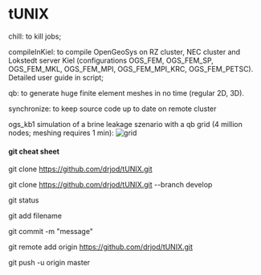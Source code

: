 # tUNIX


chill: to kill jobs;

compileInKiel: to compile OpenGeoSys on RZ cluster, NEC cluster and Lokstedt server Kiel (configurations OGS_FEM, OGS_FEM_SP, OGS_FEM_MKL, OGS_FEM_MPI, OGS_FEM_MPI_KRC, OGS_FEM_PETSC). Detailed user guide in script;

qb: to generate huge finite element meshes in no time (regular 2D, 3D). <br>

synchronize: to keep source code up to date on remote cluster <br>


ogs_kb1 simulation of a brine leakage szenario with a qb grid (4 million nodes; meshing requires 1 min):
![grid](https://cloud.githubusercontent.com/assets/12182426/9609894/8de1753a-50d6-11e5-8cc8-cf1bca533915.jpg)


#### git cheat sheet

git clone https://github.com/drjod/tUNIX.git

git clone https://github.com/drjod/tUNIX.git --branch develop

git status

git add filename

git commit -m "message"

git remote add origin https://github.com/drjod/tUNIX.git 

git push -u origin master


